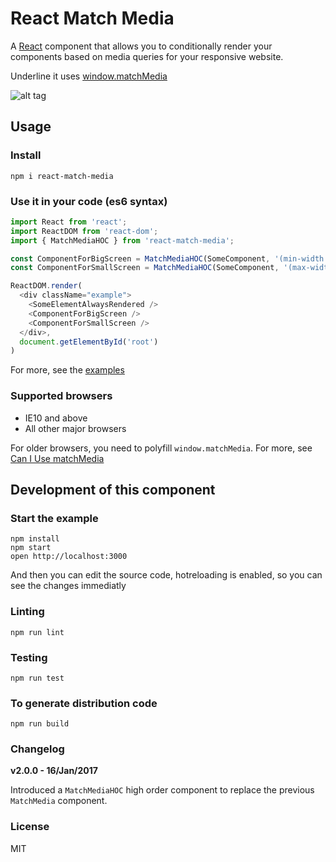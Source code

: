 React Match Media
=========================================

A [React](https://github.com/facebook/react) component that allows you to conditionally render your components based on media queries for your responsive website.

Underline it uses [window.matchMedia](https://developer.mozilla.org/en/docs/Web/API/Window/matchMedia)


![alt tag](https://github.com/viruschidai/react-match-media/blob/master/match-media.gif)

## Usage
### Install
```
npm i react-match-media
```

### Use it in your code (es6 syntax)
```javascript
import React from 'react';
import ReactDOM from 'react-dom';
import { MatchMediaHOC } from 'react-match-media';

const ComponentForBigScreen = MatchMediaHOC(SomeComponent, '(min-width: 800px)');
const ComponentForSmallScreen = MatchMediaHOC(SomeComponent, '(max-width: 500px)');

ReactDOM.render(
  <div className="example">
    <SomeElementAlwaysRendered />
    <ComponentForBigScreen />
    <ComponentForSmallScreen />
  </div>,
  document.getElementById('root')
)
```
For more, see the [examples](./examples)

### Supported browsers
  - IE10 and above
  - All other major browsers
  
For older browsers, you need to polyfill `window.matchMedia`. 
For more, see [Can I Use matchMedia](http://caniuse.com/#search=matchMedia)


## Development of this component

### Start the example

```
npm install
npm start
open http://localhost:3000
```
And then you can edit the source code, hotreloading is enabled, so you can see the changes immediatly

### Linting

```
npm run lint
```

### Testing

```
npm run test
```

### To generate distribution code

```
npm run build
```

### Changelog

**v2.0.0 - 16/Jan/2017**

Introduced a `MatchMediaHOC` high order component to replace the previous `MatchMedia` component.


### License
MIT
